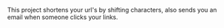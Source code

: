 This project shortens your url's by shifting characters, also sends you an email when someone clicks your links.
